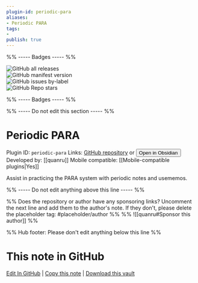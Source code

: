 ```yaml
---
plugin-id: periodic-para
aliases:
- Periodic PARA
tags: 
- 
publish: true
---
```


%% ----- Badges ----- %%

![GitHub all releases](https://img.shields.io/github/downloads/quanru/obsidian-periodic-para/total?color=573E7A&logo=github&style=for-the-badge)   
![GitHub manifest version](https://img.shields.io/github/manifest-json/v/quanru/obsidian-periodic-para?color=573E7A&logo=github&style=for-the-badge)   
![GitHub issues by-label](https://img.shields.io/github/issues/quanru/obsidian-periodic-para/help%20wanted?color=573E7A&logo=github&style=for-the-badge)   
![GitHub Repo stars](https://img.shields.io/github/stars/quanru/obsidian-periodic-para?color=573E7A&logo=github&style=for-the-badge)

%% ----- Badges ----- %%

%% ----- Do not edit this section ----- %%

# Periodic PARA

Plugin ID: `periodic-para`
Links: [GitHub repository](https://github.com/quanru/obsidian-periodic-para) or [<button id=HH>Open in Obsidian</button>](obsidian://show-plugin?id=periodic-para)
Developed by: [[quanru]]
Mobile compatible: [[Mobile-compatible plugins|Yes]]

Assist in practicing the PARA system with periodic notes and usememos.

%% ----- Do not edit anything above this line ----- %% 

%% Does the repository or author have any sponsoring links? Uncomment the next line and add them to the author's note. If they don't, please delete the placeholder tag: #placeholder/author %%
%% ![[quanru#Sponsor this author]] %%

%% Hub footer: Please don't edit anything below this line %%

# This note in GitHub

<span class="git-footer">[Edit In GitHub](https://github.dev/obsidian-community/obsidian-hub/blob/main/02%20-%20Community%20Expansions/02.05%20All%20Community%20Expansions/Plugins/periodic-para.md "git-hub-edit-note") | [Copy this note](https://raw.githubusercontent.com/obsidian-community/obsidian-hub/main/02%20-%20Community%20Expansions/02.05%20All%20Community%20Expansions/Plugins/periodic-para.md "git-hub-copy-note") | [Download this vault](https://github.com/obsidian-community/obsidian-hub/archive/refs/heads/main.zip "git-hub-download-vault") </span>
